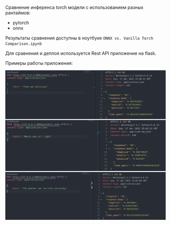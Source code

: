 Сравнение инференса torch модели с использованием разных рантаймов:

- pytorch
- onnx

Результаты сравнения доступны в ноутбуке `ONNX vs. Vanilla Torch Comparison.ipynb`

Для сравнения и деплоя используется Rest API приложение на flask.

Примеры работы приложения:

![image](resources/req4.png)
![image](resources/req2.png)
![image](resources/req3.png)